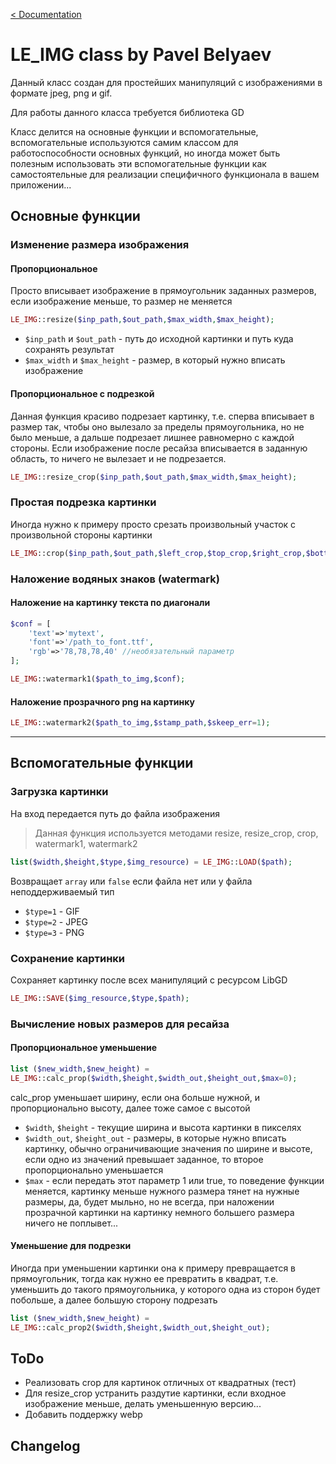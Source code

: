 [< Documentation](../)
# LE_IMG class by Pavel Belyaev

Данный класс создан для простейших манипуляций с изображениями в формате jpeg, png и gif.

Для работы данного класса требуется библиотека GD

Класс делится на основные функции и вспомогательные, вспомогательные используются самим классом для работоспособности основных функций, но иногда может быть полезным использовать эти вспомогательные функции как самостоятельные для реализации специфичного функционала в вашем приложении...

## Основные функции

### Изменение размера изображения

#### Пропорциональное

Просто вписывает изображение в прямоугольник заданных размеров, если изображение меньше, то размер не меняется
```php
LE_IMG::resize($inp_path,$out_path,$max_width,$max_height);
```
* `$inp_path` и `$out_path` - путь до исходной картинки и путь куда сохранять результат
* `$max_width` и `$max_height` - размер, в который нужно вписать изображение

#### Пропорциональное с подрезкой
Данная функция красиво подрезает картинку, т.е. сперва вписывает в размер так, чтобы оно вылезало за пределы прямоугольника, но не было меньше, а дальше подрезает лишнее равномерно с каждой стороны. Если изображение после ресайза вписывается в заданную область, то ничего не вылезает и не подрезается.
```php
LE_IMG::resize_crop($inp_path,$out_path,$max_width,$max_height);
```
### Простая подрезка картинки
Иногда нужно к примеру просто срезать произвольный участок с произвольной стороны картинки
```php
LE_IMG::crop($inp_path,$out_path,$left_crop,$top_crop,$right_crop,$bottom_crop);
```

### Наложение водяных знаков (watermark)

#### Наложение на картинку текста по диагонали
```php
$conf = [
    'text'=>'mytext',
    'font'=>'/path_to_font.ttf',
    'rgb'=>'78,78,78,40' //необязательный параметр
];

LE_IMG::watermark1($path_to_img,$conf);
```



#### Наложение прозрачного png на картинку
```php
LE_IMG::watermark2($path_to_img,$stamp_path,$skeep_err=1);
```




___


## Вспомогательные функции

### Загрузка картинки
На вход передается путь до файла изображения
> Данная функция используется методами resize, resize_crop, crop, watermark1, watermark2
```php
list($width,$height,$type,$img_resource) = LE_IMG::LOAD($path);
```

Возвращаeт `array` или `false` если файла нет или у файла неподдерживаемый тип
* `$type=1` - GIF
* `$type=2` - JPEG
* `$type=3` - PNG

### Сохранение картинки
Сохраняет картинку после всех манипуляций с ресурсом LibGD
```php
LE_IMG::SAVE($img_resource,$type,$path);
```

### Вычисление новых размеров для ресайза

#### Пропорциональное уменьшение
```php
list ($new_width,$new_height) = 
LE_IMG::calc_prop($width,$height,$width_out,$height_out,$max=0);
```

calc_prop уменьшает ширину, если она больше нужной, и пропорционально высоту, далее тоже самое с высотой

* `$width`, `$height` - текущие ширина и высота картинки в пикселях
* `$width_out`, `$height_out` - размеры, в которые нужно вписать картинку, обычно ограничивающие значения по ширине и высоте, если одно из значений превышает заданное, то второе пропорционально уменьшается
* `$max` - если передать этот параметр 1 или true, то поведение функции меняется, картинку меньше нужного размера тянет на нужные размеры, да, будет мыльно, но не всегда, при наложении прозрачной картинки на картинку немного большего размера ничего не поплывет...

#### Уменьшение для подрезки
Иногда при уменьшении картинки она к примеру превращается в прямоугольник, тогда как нужно ее превратить в квадрат, т.е. уменьшить до такого прямоугольника, у которого одна из сторон будет побольше, а далее большую сторону подрезать
```php
list ($new_width,$new_height) = 
LE_IMG::calc_prop2($width,$height,$width_out,$height_out);
```

## ToDo
* Реализовать crop для картинок отличных от квадратных (тест)
* Для resize_crop устранить раздутие картинки, если входное изображение меньше, делать уменьшенную версию...
* Добавить поддержку webp


## Changelog
